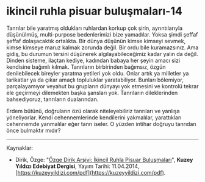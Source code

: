 # ikincil ruhla pisuar buluşmaları-14

Tanrılar bile yaratmış oldukları ruhlardan korkup çok şirin, ayrıntılarıyla düşünülmüş, multi-purpose bedenlerimizi bize yamadılar.
Yoksa şimdi şeffaf şeffaf dolaşacaktık ortalıkta. Bir dünya düşünün
kimse kimseyi sevmek, kimse kimseye maruz kalmak zorunda değil.
Bir ordu bile kuramazsınız. Ama gidiş, bu durumun tersini düşünerek algılayabileceğimiz kadar yalın da değil. Dinden sisteme, ilaçtan
kediye, kadından babaya her şeyin amacı sizi kendisine bağımlı kılmak. Tanrıların birbirinden bağımsız, özgün denilebilecek bireyler
yaratma yetileri yok oldu. Onlar artık ya milletler ya tarikatlar ya
da çıkar amaçlı topluluklar yaratabiliyor. Bunları bölemiyor, parçalayamıyor veyahut bu grupların dünyayı yok etmesini ve kontrolü
tekrar ele geçirmeyi dilemekten başka şansları yok. Tanrıların dileklerinden bahsediyoruz, tanrıların dualarından.

Erdem bütünü, doğruların özü olarak niteleyebiliriz tanrıları ve
yanlışa yöneliyorlar. Kendi cehennemlerinde kendilerini yakmalılar,
yarattıkları cehennemde yanmalılar eğer tanrı iseler. O yüzden intihar doğruyu tanrıdan önce bulmaktır mıdır?

---
Kaynaklar: 

- Dirik, Özge: "[Özge Dirik Arşivi: İkincil Ruhla Pisuar Buluşmaları](https://kuzeyyildizi.com/files/ozgedirik-pisuar.pdf)", **Kuzey Yıldızı Edebiyat Dergisi**, Yayım Tarihi: 11.04.2014, [https://kuzeyyildizi.com/pdf](https://kuzeyyildizi.com/pdf).
